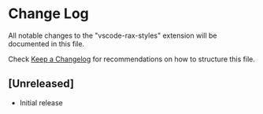 # Change Log

All notable changes to the "vscode-rax-styles" extension will be documented in this file.

Check [Keep a Changelog](http://keepachangelog.com/) for recommendations on how to structure this file.

## [Unreleased]

- Initial release